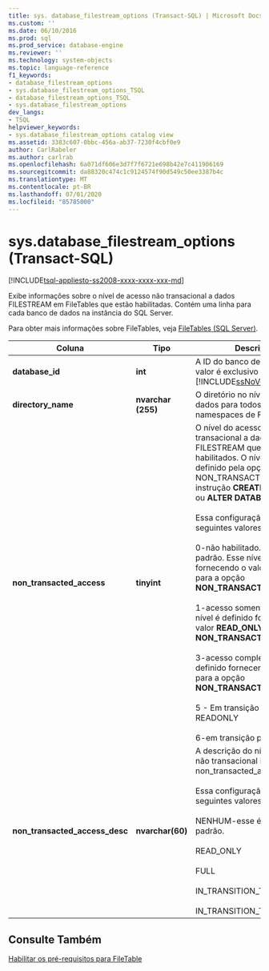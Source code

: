 ```yaml
---
title: sys. database_filestream_options (Transact-SQL) | Microsoft Docs
ms.custom: ''
ms.date: 06/10/2016
ms.prod: sql
ms.prod_service: database-engine
ms.reviewer: ''
ms.technology: system-objects
ms.topic: language-reference
f1_keywords:
- database_filestream_options
- sys.database_filestream_options_TSQL
- database_filestream_options_TSQL
- sys.database_filestream_options
dev_langs:
- TSQL
helpviewer_keywords:
- sys.database_filestream_options catalog view
ms.assetid: 3383c607-0bbc-456a-ab37-7230f4cbf0e9
author: CarlRabeler
ms.author: carlrab
ms.openlocfilehash: 6a071df606e3d7f7f6721e698b42e7c411906169
ms.sourcegitcommit: da88320c474c1c9124574f90d549c50ee3387b4c
ms.translationtype: MT
ms.contentlocale: pt-BR
ms.lasthandoff: 07/01/2020
ms.locfileid: "85785000"
---
```

# <a name="sysdatabase_filestream_options-transact-sql"></a>sys.database_filestream_options (Transact-SQL)
[!INCLUDE[tsql-appliesto-ss2008-xxxx-xxxx-xxx-md](../../includes/applies-to-version/sqlserver.md)]

  Exibe informações sobre o nível de acesso não transacional a dados FILESTREAM em FileTables que estão habilitadas. Contém uma linha para cada banco de dados na instância do SQL Server.  
  
 Para obter mais informações sobre FileTables, veja [FileTables &#40;SQL Server&#41;](../../relational-databases/blob/filetables-sql-server.md).  
  
  
|Coluna|Tipo|Description|  
|------------|----------|-----------------|  
|**database_id**|**int**|A ID do banco de dados. Esse valor é exclusivo na instância do [!INCLUDE[ssNoVersion](../../includes/ssnoversion-md.md)].|  
|**directory_name**|**nvarchar (255)**|O diretório no nível de banco de dados para todos os namespaces de FileTable.|  
|**non_transacted_access**|**tinyint**|O nível do acesso não transacional a dados de FILESTREAM que estão habilitados. O nível de acesso é definido pela opção NON_TRANSACTED_ACCESS da instrução **CREATE DATABASE** ou **ALTER DATABASE** .<br /><br /> Essa configuração tem um dos seguintes valores:<br /><br /> 0-não habilitado. Esse é o valor padrão. Esse nível é definido fornecendo o valor **desativado** para a opção **NON_TRANSACTED_ACCESS** .<br /><br /> 1-acesso somente leitura. Esse nível é definido fornecendo o valor **READ_ONLY** para a opção **NON_TRANSACTED_ACCESS** .<br /><br /> 3-acesso completo. Esse nível é definido fornecendo o valor **Full** para a opção **NON_TRANSACTED_ACCESS** .<br /><br /> 5 - Em transição para READONLY<br /><br /> 6-em transição para desativado|  
|**non_transacted_access_desc**|**nvarchar(60)**|A descrição do nível de acesso não transacional identificado em non_transacted_access.<br /><br /> Essa configuração tem um dos seguintes valores:<br /><br /> NENHUM-esse é o valor padrão.<br /><br /> READ_ONLY<br /><br /> FULL<br /><br /> IN_TRANSITION_TO_READ_ONLY<br /><br /> IN_TRANSITION_TO_OFF|  
  
## <a name="see-also"></a>Consulte Também  
 [Habilitar os pré-requisitos para FileTable](../../relational-databases/blob/enable-the-prerequisites-for-filetable.md)  
  
  
